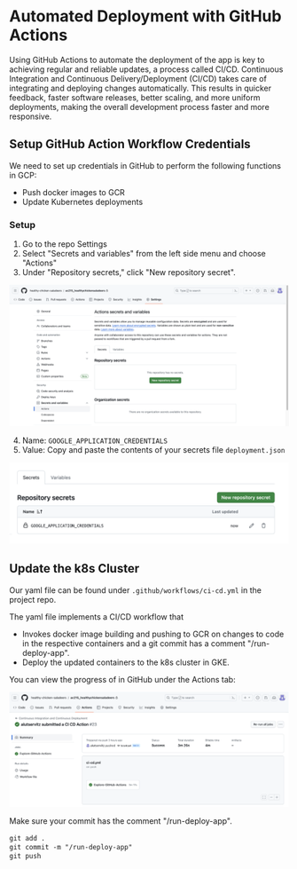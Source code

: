 # Automated Deployment with GitHub Actions

Using GitHub Actions to automate the deployment of the app is key to achieving regular and reliable updates, a process called CI/CD. Continuous Integration and Continuous Delivery/Deployment (CI/CD) takes care of integrating and deploying changes automatically. This results in quicker feedback, faster software releases, better scaling, and more uniform deployments, making the overall development process faster and more responsive.

## Setup GitHub Action Workflow Credentials

We need to set up credentials in GitHub to perform the following functions in GCP:

* Push docker images to GCR
* Update Kubernetes deployments

### Setup

1. Go to the repo Settings
2. Select "Secrets and variables" from the left side menu and choose "Actions"
3. Under "Repository secrets," click "New repository secret".

![](../img/github-secrets.jpg)

4. Name: `GOOGLE_APPLICATION_CREDENTIALS`
5. Value: Copy and paste the contents of your secrets file `deployment.json`

![](../img/github-credentials.jpg)

## Update the k8s Cluster

Our yaml file can be found under `.github/workflows/ci-cd.yml` in the project repo.

The yaml file implements a CI/CD workflow that

* Invokes docker image building and pushing to GCR on changes to code in the respective containers and a git commit has a comment "/run-deploy-app".
* Deploy the updated containers to the k8s cluster in GKE.

You can view the progress of in GitHub under the Actions tab:

![](../img/github-actions.jpg)

Make sure your commit has the comment "/run-deploy-app".

```
git add .
git commit -m "/run-deploy-app"
git push
```